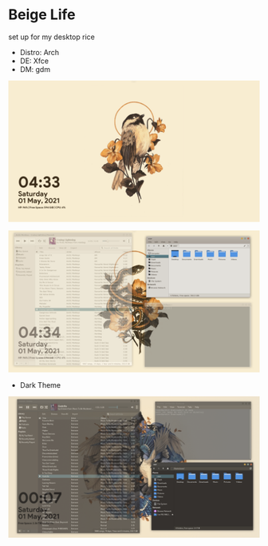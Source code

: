 # Beige Life
set up for my desktop rice

  - Distro: Arch
  - DE: Xfce
  - DM: gdm

![alt text](https://github.com/PompeiiHi/vintagebirds/blob/main/Pictures/Screenshot4.png)

![alt text](https://github.com/PompeiiHi/vintagebirds/blob/main/Pictures/Screenshot5.png)

  - Dark Theme

![alt text](https://github.com/PompeiiHi/vintagebirds/blob/main/Pictures/Screenshot3.png)






